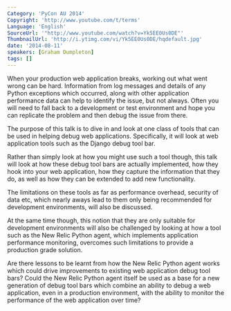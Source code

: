 ```yaml
---
Category: 'PyCon AU 2014'
Copyright: 'http://www.youtube.com/t/terms'
Language: 'English'
SourceUrl: '"http://www.youtube.com/watch?v=Yk5EE0Us0DE"'
ThumbnailUrl: 'http://i.ytimg.com/vi/Yk5EE0Us0DE/hqdefault.jpg'
date: '2014-08-11'
speakers: [Graham Dumpleton]
tags: []
---
```

When your production web application breaks, working out what went wrong can be hard. Information from log messages and details of any Python exceptions which occurred, along with other application performance data can help to identify the issue, but not always. Often you will need to fall back to a development or test environment and hope you can replicate the problem and then debug the issue from there.

The purpose of this talk is to dive in and look at one class of tools that can be used in helping debug web applications. Specifically, it will look at web application tools such as the Django debug tool bar.

Rather than simply look at how you might use such a tool though, this talk will look at how these debug tool bars are actually implemented, how they hook into your web application, how they capture the information that they do, as well as how they can be extended to add new functionality.

The limitations on these tools as far as performance overhead, security of data etc, which nearly aways lead to them only being recommended for development environments, will also be discussed.

At the same time though, this notion that they are only suitable for development environments will also be challenged by looking at how a tool such as the New Relic Python agent, which implements application performance monitoring, overcomes such limitations to provide a production grade solution.

Are there lessons to be learnt from how the New Relic Python agent works which could drive improvements to existing web application debug tool bars? Could the New Relic Python agent itself be used as a base for a new generation of debug tool bars which combine an ability to debug a web application, even in a production environment, with the ability to monitor the performance of the web application over time?